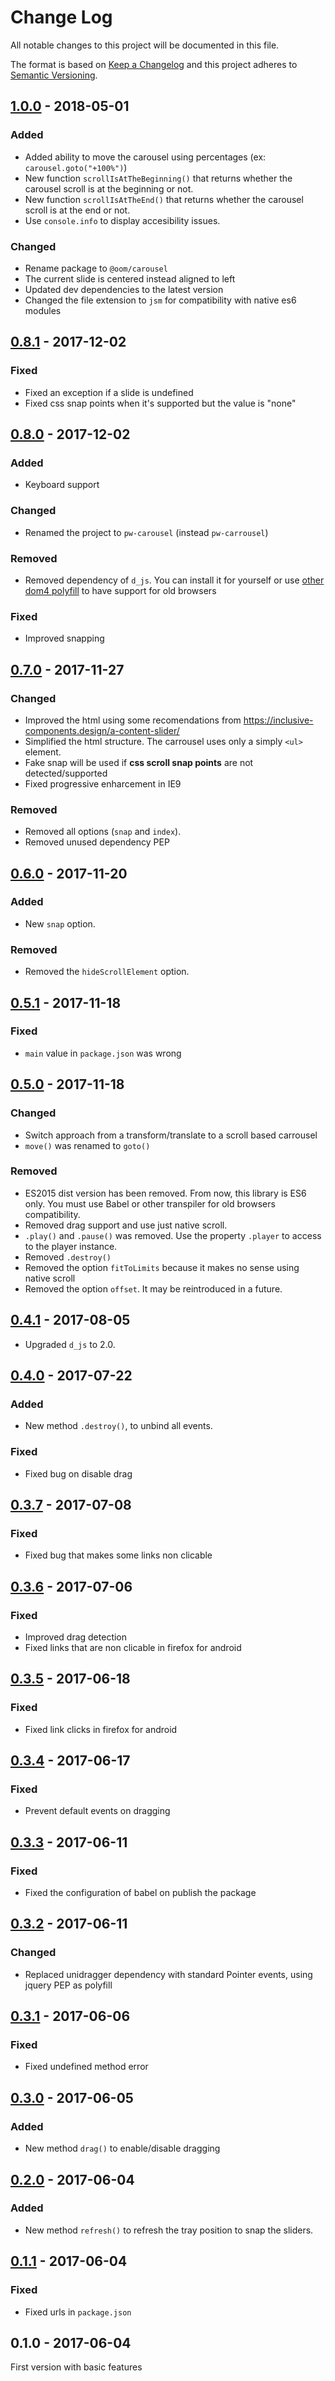 # Change Log

All notable changes to this project will be documented in this file.

The format is based on [Keep a Changelog](http://keepachangelog.com/) 
and this project adheres to [Semantic Versioning](http://semver.org/).

## [1.0.0] - 2018-05-01

### Added

- Added ability to move the carousel using percentages (ex: `carousel.goto("+100%")`)
- New function `scrollIsAtTheBeginning()` that returns whether the carousel scroll is at the beginning or not.
- New function `scrollIsAtTheEnd()` that returns whether the carousel scroll is at the end or not.
- Use `console.info` to display accesibility issues.

### Changed

- Rename package to `@oom/carousel`
- The current slide is centered instead aligned to left
- Updated dev dependencies to the latest version
- Changed the file extension to `jsm` for compatibility with native es6 modules

## [0.8.1] - 2017-12-02

### Fixed

- Fixed an exception if a slide is undefined
- Fixed css snap points when it's supported but the value is "none"

## [0.8.0] - 2017-12-02

### Added

- Keyboard support

### Changed

- Renamed the project to `pw-carousel` (instead `pw-carrousel`)

### Removed

- Removed dependency of `d_js`. You can install it for yourself or use [other dom4 polyfill](https://github.com/WebReflection/dom4) to have support for old browsers

### Fixed

- Improved snapping

## [0.7.0] - 2017-11-27

### Changed

- Improved the html using some recomendations from https://inclusive-components.design/a-content-slider/
- Simplified the html structure. The carrousel uses only a simply `<ul>` element.
- Fake snap will be used if **css scroll snap points** are not detected/supported
- Fixed progressive enharcement in IE9

### Removed

- Removed all options (`snap` and `index`).
- Removed unused dependency PEP

## [0.6.0] - 2017-11-20

### Added

- New `snap` option.

### Removed

- Removed the `hideScrollElement` option.

## [0.5.1] - 2017-11-18

### Fixed

- `main` value in `package.json` was wrong

## [0.5.0] - 2017-11-18

### Changed

- Switch approach from a transform/translate to a scroll based carrousel
- `move()` was renamed to `goto()`

### Removed

- ES2015 dist version has been removed. From now, this library is ES6 only. You must use Babel or other transpiler for old browsers compatibility.
- Removed drag support and use just native scroll.
- `.play()` and `.pause()` was removed. Use the property `.player` to access to the player instance.
- Removed `.destroy()`
- Removed the option `fitToLimits` because it makes no sense using native scroll
- Removed the option `offset`. It may be reintroduced in a future.

## [0.4.1] - 2017-08-05

* Upgraded `d_js` to 2.0.

## [0.4.0] - 2017-07-22

### Added

- New method `.destroy()`, to unbind all events.

### Fixed

- Fixed bug on disable drag

## [0.3.7] - 2017-07-08

### Fixed

- Fixed bug that makes some links non clicable

## [0.3.6] - 2017-07-06

### Fixed

- Improved drag detection
- Fixed links that are non clicable in firefox for android

## [0.3.5] - 2017-06-18

### Fixed

- Fixed link clicks in firefox for android

## [0.3.4] - 2017-06-17

### Fixed

- Prevent default events on dragging

## [0.3.3] - 2017-06-11

### Fixed

- Fixed the configuration of babel on publish the package

## [0.3.2] - 2017-06-11

### Changed

- Replaced unidragger dependency with standard Pointer events, using jquery PEP as polyfill

## [0.3.1] - 2017-06-06

### Fixed

- Fixed undefined method error

## [0.3.0] - 2017-06-05

### Added

- New method `drag()` to enable/disable dragging

## [0.2.0] - 2017-06-04

### Added

- New method `refresh()` to refresh the tray position to snap the sliders.

## [0.1.1] - 2017-06-04

### Fixed

- Fixed urls in `package.json`

## 0.1.0 - 2017-06-04

First version with basic features

[1.0.0]: https://github.com/progressive-web-components/carousel/compare/v0.8.1...v1.0.0
[0.8.1]: https://github.com/progressive-web-components/carousel/compare/v0.8.0...v0.8.1
[0.8.0]: https://github.com/progressive-web-components/carousel/compare/v0.7.0...v0.8.0
[0.7.0]: https://github.com/progressive-web-components/carousel/compare/v0.6.0...v0.7.0
[0.6.0]: https://github.com/progressive-web-components/carousel/compare/v0.5.1...v0.6.0
[0.5.1]: https://github.com/progressive-web-components/carousel/compare/v0.5.0...v0.5.1
[0.5.0]: https://github.com/progressive-web-components/carousel/compare/v0.4.1...v0.5.0
[0.4.1]: https://github.com/progressive-web-components/carousel/compare/v0.4.0...v0.4.1
[0.4.0]: https://github.com/progressive-web-components/carousel/compare/v0.3.7...v0.4.0
[0.3.7]: https://github.com/progressive-web-components/carousel/compare/v0.3.6...v0.3.7
[0.3.6]: https://github.com/progressive-web-components/carousel/compare/v0.3.5...v0.3.6
[0.3.5]: https://github.com/progressive-web-components/carousel/compare/v0.3.4...v0.3.5
[0.3.4]: https://github.com/progressive-web-components/carousel/compare/v0.3.3...v0.3.4
[0.3.3]: https://github.com/progressive-web-components/carousel/compare/v0.3.2...v0.3.3
[0.3.2]: https://github.com/progressive-web-components/carousel/compare/v0.3.1...v0.3.2
[0.3.1]: https://github.com/progressive-web-components/carousel/compare/v0.3.0...v0.3.1
[0.3.0]: https://github.com/progressive-web-components/carousel/compare/v0.2.0...v0.3.0
[0.2.0]: https://github.com/progressive-web-components/carousel/compare/v0.1.1...v0.2.0
[0.1.1]: https://github.com/progressive-web-components/carousel/compare/v0.1.0...v0.1.1
